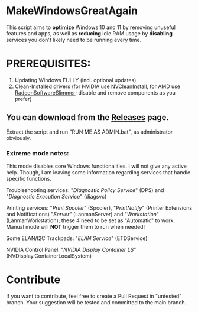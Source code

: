 # **MakeWindowsGreatAgain**

This script aims to **optimize** Windows 10 and 11 by removing unuseful features and apps, as well as **reducing** idle RAM usage by **disabling** services you don't likely need to be running every time.

# PREREQUISITES:
1. Updating Windows FULLY (incl. optional updates)
2. Clean-Installed drivers (for NVIDIA use [NVCleanInstall](https://www.techpowerup.com/download/techpowerup-nvcleanstall/), for AMD use [RadeonSoftwareSlimmer](https://github.com/GSDragoon/RadeonSoftwareSlimmer); disable and remove components as you prefer)

## You can download from the [Releases](https://github.com/gyp1jsi/MakeWindowsGreatAgain/releases) page.
Extract the script and run "RUN ME AS ADMIN.bat", as administrator obviously.

### Extreme mode notes:
This mode disables core Windows functionalities. I will not give any active help. Though, I am leaving some information regarding services that handle specific functions.

Troubleshooting services: "_Diagnostic Policy Service_" (DPS) and "_Diagnostic Execution Service_" (diagsvc)

Printing services: "_Print Spooler_" (Spooler), "_PrintNotify_" (Printer Extensions and Notifications) "_Server_" (LanmanServer) and "_Workstation_" (LanmanWorkstation); these 4 need to be set as "Automatic" to work. Manual mode will **NOT** trigger them to run when needed!

Some ELAN/I2C Trackpads: "_ELAN Service_" (ETDService)

NVIDIA Control Panel: "_NVIDIA Display Container LS_" (NVDisplay.ContainerLocalSystem)

# Contribute
If you want to contribute, feel free to create a Pull Request in "untested" branch. Your suggestion will be tested and committed to the main branch. 